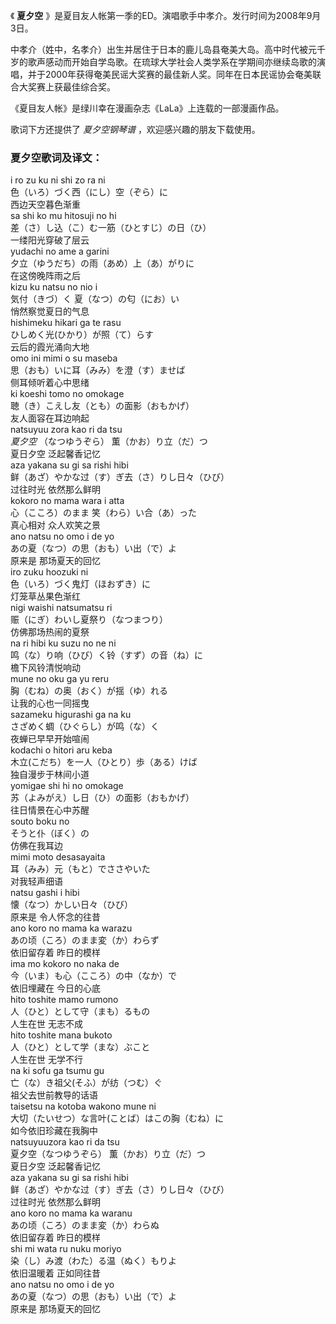 

《 **夏夕空** 》是夏目友人帐第一季的ED。演唱歌手中孝介。发行时间为2008年9月3日。

中孝介（姓中，名孝介）出生并居住于日本的鹿儿岛县奄美大岛。高中时代被元千岁的歌声感动而开始自学岛歌。在琉球大学社会人类学系在学期间亦继续岛歌的演唱，并于2000年获得奄美民谣大奖赛的最佳新人奖。同年在日本民谣协会奄美联合大奖赛上获最佳综合奖。

《夏目友人帐》是绿川幸在漫画杂志《LaLa》上连载的一部漫画作品。

歌词下方还提供了 _夏夕空钢琴谱_ ，欢迎感兴趣的朋友下载使用。

### 夏夕空歌词及译文：

i ro zu ku ni shi zo ra ni  
色（いろ）づく西（にし）空（ぞら）に  
西边天空暮色渐重  
sa shi ko mu hitosuji no hi  
差（さ）し込（こ）む一筋（ひとすじ）の日（ひ）  
一缕阳光穿破了层云  
yudachi no ame a garini  
夕立（ゆうだち）の雨（あめ）上（あ）がりに  
在这傍晚阵雨之后  
kizu ku natsu no nio i  
気付（きづ）く 夏（なつ）の匂（にお）い  
悄然察觉夏日的气息  
hishimeku hikari ga te rasu  
ひしめく光(ひかり）が照（て）らす  
云后的霞光涌向大地  
omo ini mimi o su maseba  
思（おも）いに耳（みみ）を澄（す）ませば  
侧耳倾听着心中思绪  
ki koeshi tomo no omokage  
聴（き）こえし友（とも）の面影（おもかげ）  
友人面容在耳边响起  
natsuyuu zora kao ri da tsu  
_夏夕空_ （なつゆうぞら） 薫（かお）り立（だ）つ  
夏日夕空 泛起馨香记忆  
aza yakana su gi sa rishi hibi  
鲜（あざ）やかな过（す）ぎ去（さ）りし日々（ひび）  
过往时光 依然那么鲜明  
kokoro no mama wara i atta  
心（こころ）のまま 笑（わら）い合（あ）った  
真心相对 众人欢笑之景  
ano natsu no omo i de yo  
あの夏（なつ）の思（おも）い出（で）よ  
原来是 那场夏天的回忆  
iro zuku hoozuki ni  
色（いろ）づく鬼灯（ほおずき）に  
灯笼草丛果色渐红  
nigi waishi natsumatsu ri  
赈（にぎ）わいし夏祭り（なつまつり）  
仿佛那场热闹的夏祭  
na ri hibi ku suzu no ne ni  
鸣（な）り响（ひび）く铃（すず）の音（ね）に  
檐下风铃清悦响动  
mune no oku ga yu reru  
胸（むね）の奥（おく）が揺（ゆ）れる  
让我的心也一同摇曳  
sazameku higurashi ga na ku  
さざめく蜩（ひぐらし）が鸣（な）く  
夜蝉已早早开始喧闹  
kodachi o hitori aru keba  
木立(こだち）を一人（ひとり）歩（ある）けば  
独自漫步于林间小道  
yomigae shi hi no omokage  
苏（よみがえ）し日（ひ）の面影（おもかげ）  
往日情景在心中苏醒  
souto boku no  
そうと仆（ぼく）の  
仿佛在我耳边  
mimi moto desasayaita  
耳（みみ）元（もと）でささやいた  
对我轻声细语  
natsu gashi i hibi  
懐（なつ）かしい日々（ひび）  
原来是 令人怀念的往昔  
ano koro no mama ka warazu  
あの顷（ころ）のまま変（か）わらず  
依旧留存着 昨日的模样  
ima mo kokoro no naka de  
今（いま）も心（こころ）の中（なか）で  
依旧埋藏在 今日的心底  
hito toshite mamo rumono  
人（ひと）として守（まも）るもの  
人生在世 无志不成  
hito toshite mana bukoto  
人（ひと）として学（まな）ぶこと  
人生在世 无学不行  
na ki sofu ga tsumu gu  
亡（な）き祖父(そふ）が纺（つむ）ぐ  
祖父去世前教导的话语  
taisetsu na kotoba wakono mune ni  
大切（たいせつ）な言叶(ことば）はこの胸（むね）に  
如今依旧珍藏在我胸中  
natsuyuuzora kao ri da tsu  
夏夕空（なつゆうぞら） 薫（かお）り立（だ）つ  
夏日夕空 泛起馨香记忆  
aza yakana su gi sa rishi hibi  
鲜（あざ）やかな过（す）ぎ去（さ）りし日々（ひび）  
过往时光 依然那么鲜明  
ano koro no mama ka waranu  
あの顷（ころ）のまま変（か）わらぬ  
依旧留存着 昨日的模样  
shi mi wata ru nuku moriyo  
染（し）み渡（わた）る温（ぬく）もりよ  
依旧温暖着 正如同往昔  
ano natsu no omo i de yo  
あの夏（なつ）の思（おも）い出（で）よ  
原来是 那场夏天的回忆

